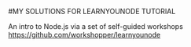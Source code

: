 #MY SOLUTIONS FOR LEARNYOUNODE TUTORIAL

An intro to Node.js via a set of self-guided workshops https://github.com/workshopper/learnyounode